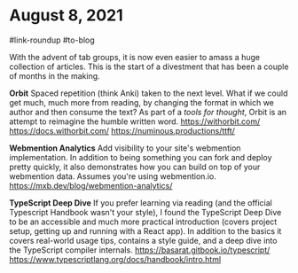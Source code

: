 # August 8, 2021

#link-roundup #to-blog

With the advent of tab groups, it is now even easier to amass a huge collection of articles.  This is the start of a divestment that has been a couple of months in the making.

**Orbit**
Spaced repetition (think Anki) taken to the next level.  What if we could get much, much more from reading, by changing the format in which we author and then consume the text?  As part of a _tools for thought_, Orbit is an attempt to reimagine the humble written word.
https://withorbit.com/
https://docs.withorbit.com/
https://numinous.productions/ttft/

**Webmention Analytics**
Add visibility to your site's webmention implementation.  In addition to being something you can fork and deploy pretty quickly, it also demonstrates how you can build on top of your webmention data.  Assumes you're using webmention.io.
https://mxb.dev/blog/webmention-analytics/

**TypeScript Deep Dive**
If you prefer learning via reading (and the official Typescript Handbook wasn't your style), I found the TypeScript Deep Dive to be an accessible and much more practical introduction (covers project setup, getting up and running with a React app).  In addition to the basics it covers real-world usage tips, contains a style guide, and a deep dive into the TypeScript compiler internals.
https://basarat.gitbook.io/typescript/
https://www.typescriptlang.org/docs/handbook/intro.html